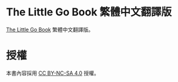 # The Little Go Book 繁體中文翻譯版

[The Little Go Book](https://github.com/karlseguin/the-little-go-book) 繁體中文翻譯版。

# 授權

本書內容採用 [CC BY-NC-SA 4.0](https://creativecommons.org/licenses/by-nc-sa/4.0/) 授權。